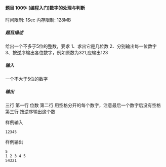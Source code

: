#### 题目 1009: [编程入门]数字的处理与判断

时间限制: 1Sec 内存限制: 128MB

##### 题目描述

给出一个不多于5位的整数，要求 1、求出它是几位数 2、分别输出每一位数字 3、按逆序输出各位数字，例如原数为321,应输出123

##### 输入

一个不大于5位的数字

##### 输出

三行 第一行 位数 第二行 用空格分开的每个数字，注意最后一个数字后没有空格 第三行 按逆序输出这个数

样例输入

```
12345
```

样例输出

```
5
1 2 3 4 5
54321
```